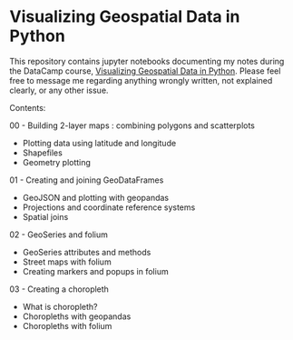 # Visualizing Geospatial Data in Python
This repository contains jupyter notebooks documenting my notes during the DataCamp course, [Visualizing Geospatial Data in Python](https://app.datacamp.com/learn/courses/visualizing-geospatial-data-in-python). Please feel free to message me regarding anything wrongly written, not explained clearly, or any other issue.

Contents:

00 - Building 2-layer maps : combining polygons and scatterplots
  * Plotting data using latitude and longitude
  * Shapefiles
  * Geometry plotting

01 - Creating and joining GeoDataFrames
  * GeoJSON and plotting with geopandas
  * Projections and coordinate reference systems
  * Spatial joins

02 - GeoSeries and folium
  * GeoSeries attributes and methods
  * Street maps with folium
  * Creating markers and popups in folium

03 - Creating a choropleth
  * What is choropleth?
  * Choropleths with geopandas
  * Choropleths with folium

